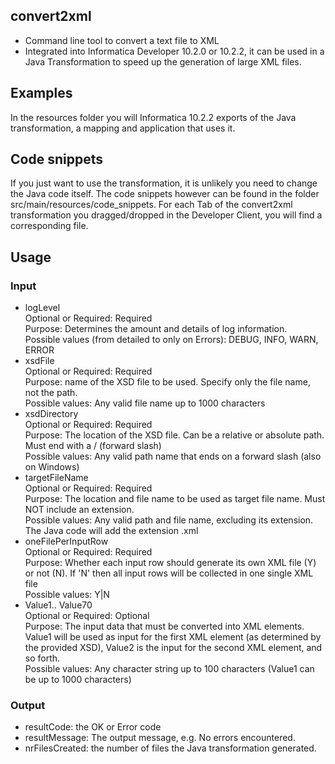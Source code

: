 ## convert2xml
* Command line tool to convert a text file to XML
* Integrated into Informatica Developer 10.2.0 or 10.2.2, it can be used in a Java Transformation to speed up the generation of large XML files.

## Examples
In the resources folder you will Informatica 10.2.2 exports of the Java transformation, a mapping and application that uses it.

## Code snippets
If you just want to use the transformation, it is unlikely you need to change the Java code itself. The code snippets however can be found in the folder src/main/resources/code_snippets. For each Tab of the convert2xml transformation you dragged/dropped in the Developer Client, you will find a corresponding file.

## Usage
### Input
- logLevel <br />
  Optional or Required: Required <br />
  Purpose: Determines the amount and details of log information. <br />
  Possible values (from detailed to only on Errors): DEBUG, INFO, WARN, ERROR <br />
- xsdFile <br />
  Optional or Required: Required <br />
  Purpose: name of the XSD file to be used. Specify only the file name, not the path. <br />
  Possible values: Any valid file name up to 1000 characters <br />
- xsdDirectory <br />
  Optional or Required: Required <br />
  Purpose: The location of the XSD file. Can be a relative or absolute path. Must end with a / (forward slash) <br />
  Possible values: Any valid path name that ends on a forward slash (also on Windows) <br />
- targetFileName <br />
  Optional or Required: Required <br />
  Purpose: The location and file name to be used as target file name. Must NOT include an extension. <br />
  Possible values: Any valid path and file name, excluding its extension. The Java code will add the extension .xml <br />
- oneFilePerInputRow <br />
  Optional or Required: Required <br />
  Purpose: Whether each input row should generate its own XML file (Y) or not (N). If 'N' then all input rows will be collected in one single XML file <br />
  Possible values: Y|N <br />
- Value1.. Value70 <br />
  Optional or Required: Optional <br />
  Purpose: The input data that must be converted into XML elements. Value1 will be used as input for the first XML element (as determined by the provided XSD), Value2 is the input for the second XML element, and so forth. <br />
  Possible values: Any character string up to 100 characters (Value1 can be up to 1000 characters) <br />

### Output
- resultCode: the OK or Error code <br />
- resultMessage: The output message, e.g. No errors encountered. <br />
- nrFilesCreated: the number of files the Java transformation generated. <br /> 
